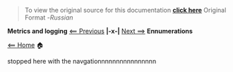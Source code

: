 > To view the original source for this documentation [**click here**](https://swipeio.dev/docs/installation) Original Format -*Russian*

**Metrics and logging** [<== Previous](metrics-logging.md) **|-x-|** [Next ==>](ennumerations.md) **Ennumerations**

[<== Home](README.md) 🏠

stopped here with the navgationnnnnnnnnnnnnnnn
